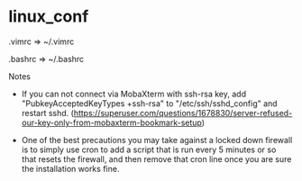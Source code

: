# linux_conf

.vimrc => ~/.vimrc

.bashrc => ~/.bashrc


Notes

- If you can not connect via MobaXterm with ssh-rsa key, add "PubkeyAcceptedKeyTypes +ssh-rsa" to "/etc/ssh/sshd_config" and restart sshd. (https://superuser.com/questions/1678830/server-refused-our-key-only-from-mobaxterm-bookmark-setup)

- One of the best precautions you may take against a locked down firewall is to simply use cron to add a script that is run every 5 minutes or so that resets the firewall, and then remove that cron line once you are sure the installation works fine.
